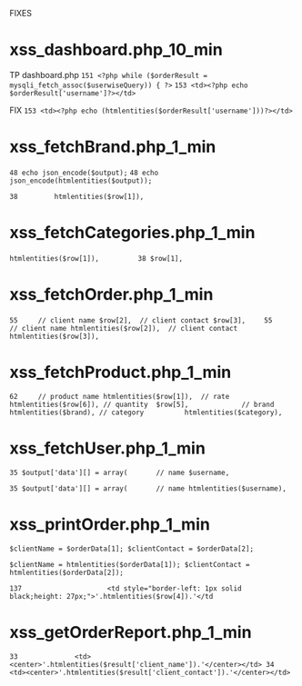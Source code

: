 FIXES

# xss_dashboard.php_10_min
TP
dashboard.php
`151 <?php while ($orderResult = mysqli_fetch_assoc($userwiseQuery)) { ?>`
`153 <td><?php echo $orderResult['username']?></td>`

FIX
`153 <td><?php echo (htmlentities($orderResult['username']))?></td> `

# xss_fetchBrand.php_1_min
`48 echo json_encode($output);`
`48 echo json_encode(htmlentities($output));`

`38 		htmlentities($row[1]),`

# xss_fetchCategories.php_1_min
`htmlentities($row[1]), 		`
`38 $row[1],`

# xss_fetchOrder.php_1_min
`55		// client name
 		$row[2], 
 		// client contact
 		$row[3], 	`
`55		// client name
 		htmlentities($row[2]), 
 		// client contact
 		htmlentities($row[3]), 	`


# xss_fetchProduct.php_1_min
`62  	// product name
 		htmlentities($row[1]), 
 		// rate
 		htmlentities($row[6]),
 		// quantity 
 		$row[5], 		 	
 		// brand
 		htmlentities($brand),
 		// category 		
 		htmlentities($category),`


# xss_fetchUser.php_1_min
`35 $output['data'][] = array( 		
 		// name
 		$username,
`

`35 $output['data'][] = array( 		
 		// name
 		htmlentities($username),
`


# xss_printOrder.php_1_min
`$clientName = $orderData[1];
$clientContact = $orderData[2];`

`$clientName = htmlentities($orderData[1]);
$clientContact = htmlentities($orderData[2]); `

`137                     <td style="border-left: 1px solid black;height: 27px;">'.htmlentities($row[4]).'</td`

# xss_getOrderReport.php_1_min
`
33				<td><center>'.htmlentities($result['client_name']).'</center></td>
34				<td><center>'.htmlentities($result['client_contact']).'</center></td>
				`